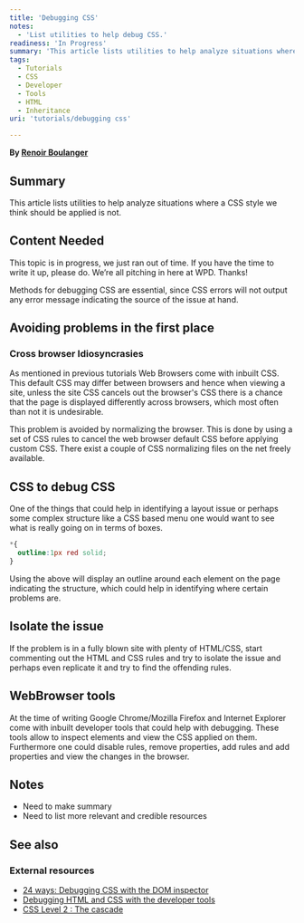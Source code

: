 ```yaml
---
title: 'Debugging CSS'
notes:
  - 'List utilities to help debug CSS.'
readiness: 'In Progress'
summary: 'This article lists utilities to help analyze situations where a CSS style we think should be applied is not.'
tags:
  - Tutorials
  - CSS
  - Developer
  - Tools
  - HTML
  - Inheritance
uri: 'tutorials/debugging css'

---
```

**By [Renoir Boulanger](https://renoirboulanger.com/)**

## Summary

This article lists utilities to help analyze situations where a CSS style we think should be applied is not.

## Content Needed

This topic is in progress, we just ran out of time. If you have the time to write it up, please do. We’re all pitching in here at WPD. Thanks!

Methods for debugging CSS are essential, since CSS errors will not output any error message indicating the source of the issue at hand.

## Avoiding problems in the first place

### Cross browser Idiosyncrasies

As mentioned in previous tutorials Web Browsers come with inbuilt CSS. This default CSS may differ between browsers and hence when viewing a site, unless the site CSS cancels out the browser's CSS there is a chance that the page is displayed differently across browsers, which most often than not it is undesirable.

This problem is avoided by normalizing the browser. This is done by using a set of CSS rules to cancel the web browser default CSS before applying custom CSS. There exist a couple of CSS normalizing files on the net freely available.

## CSS to debug CSS

One of the things that could help in identifying a layout issue or perhaps some complex structure like a CSS based menu one would want to see what is really going on in terms of boxes.

``` css
*{
  outline:1px red solid;
}
```

 Using the above will display an outline around each element on the page indicating the structure, which could help in identifying where certain problems are.

## Isolate the issue

If the problem is in a fully blown site with plenty of HTML/CSS, start commenting out the HTML and CSS rules and try to isolate the issue and perhaps even replicate it and try to find the offending rules.

## WebBrowser tools

At the time of writing Google Chrome/Mozilla Firefox and Internet Explorer come with inbuilt developer tools that could help with debugging. These tools allow to inspect elements and view the CSS applied on them. Furthermore one could disable rules, remove properties, add rules and add properties and view the changes in the browser.

## Notes

-   Need to make summary
-   Need to list more relevant and credible resources

## See also

### External resources

-   [24 ways: Debugging CSS with the DOM inspector](http://24ways.org/2005/debugging-css-with-the-dom-inspector/)
-   [Debugging HTML and CSS with the developer tools](http://bigemployee.com/4-simple-techniques-to-quickly-debug-and-fix-your-css-code-in-almost-any-browser/)
-   [CSS Level 2 : The cascade](http://www.w3.org/TR/CSS2/cascade.html#cascade)
